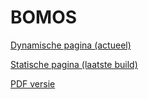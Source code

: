 # BOMOS

[Dynamische pagina (actueel)](https://Logius-standaarden.github.io/BOMOS-Verdieping/index.html)

[Statische pagina (laatste build)](https://Logius-standaarden.github.io/BOMOS-Verdieping/snapshot.html)

[PDF versie](https://logius-standaarden.github.io/BOMOS-Verdieping/BOMOS-Verdieping.pdf)
